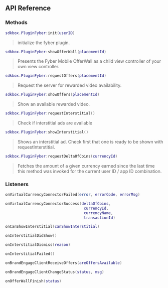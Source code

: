 ## API Reference

### Methods
```lua
sdkbox.PluginFyber:init(userID)
```
> initialize the fyber plugin.

```lua
sdkbox.PluginFyber:showOfferWall(placementId)
```
> Presents the Fyber Mobile OfferWall as a child view controller of your own view controller.

```lua
sdkbox.PluginFyber:requestOffers(placementId)
```
> Request the server for rewarded video availability.

```lua
sdkbox.PluginFyber:showOffers(placementId)
```
> Show an available rewarded video.

```lua
sdkbox.PluginFyber:requestInterstitial()
```
> Check if interstitial ads are available

```lua
sdkbox.PluginFyber:showInterstitial()
```
> Shows an interstitial ad. Check first that one is ready to be shown with requestInterstitial.

```lua
sdkbox.PluginFyber:requestDeltaOfCoins(currencyId)
```
> Fetches the amount of a given currency earned since the last time this method was 
invoked for the current user ID / app ID combination.


### Listeners
```lua
onVirtualCurrencyConnectorFailed(error, errorCode, errorMsg)
```

```lua
onVirtualCurrencyConnectorSuccess(deltaOfCoins,
                                   currencyId,
                                   currencyName,
                                   transactionId)
```

```lua
onCanShowInterstitial(canShowInterstitial)
```

```lua
onInterstitialDidShow()
```

```lua
onInterstitialDismiss(reason)
```

```lua
onInterstitialFailed()
```

```lua
onBrandEngageClientReceiveOffers(areOffersAvailable)
```

```lua
onBrandEngageClientChangeStatus(status, msg)
```

```lua
onOfferWallFinish(status)
```


